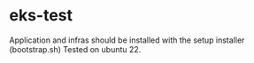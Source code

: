 # eks-test

Application and infras should be installed with the setup installer (bootstrap.sh)
Tested on ubuntu 22.